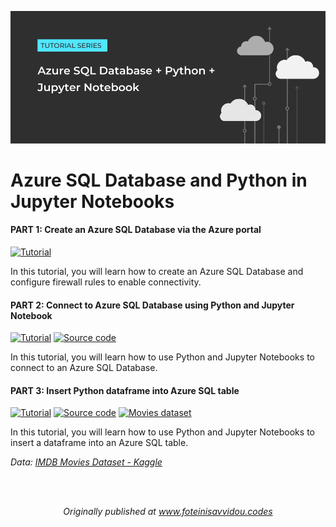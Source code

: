![Header](header-azure-sql.png)

# Azure SQL Database and Python in Jupyter Notebooks
#### PART 1: Create an Azure SQL Database via the Azure portal
<p>
  <a href="https://www.foteinisavvidou.codes/create-an-azure-sql-database-via-the-azure-portal/" target="_blank"><img src="https://img.shields.io/badge/Instructions-informational?style=for-the-badge" alt="Tutorial"></a>
</p>

In this tutorial, you will learn how to create an Azure SQL Database and configure firewall rules to enable connectivity.

#### PART 2: Connect to Azure SQL Database using Python and Jupyter Notebook
<p>
  <a href="https://www.foteinisavvidou.codes/connect-to-azure-sql-database-using-python-and-jupyter-notebook/" target="_blank"><img src="https://img.shields.io/badge/Instructions-informational?style=for-the-badge" alt="Tutorial"></a>
  <a href="1-connect-sql.ipynb" target="_blank"><img src="https://img.shields.io/badge/Code-critical?style=for-the-badge" alt="Source code"></a>
</p>

In this tutorial, you will learn how to use Python and Jupyter Notebooks to connect to an Azure SQL Database.

#### PART 3: Insert Python dataframe into Azure SQL table
<p>
  <a href="https://www.foteinisavvidou.codes/insert-python-dataframe-into-azure-sql-table/" target="_blank"><img src="https://img.shields.io/badge/Instructions-informational?style=for-the-badge" alt="Tutorial"></a>
  <a href="2-insert-data-sql.ipynb" target="_blank"><img src="https://img.shields.io/badge/Code-critical?style=for-the-badge" alt="Source code"></a>
  <a href="movies.CSV" target="_blank"><img src="https://img.shields.io/badge/Movies dataset-yellow?style=for-the-badge" alt="Movies dataset"></a>
</p>

In this tutorial, you will learn how to use Python and Jupyter Notebooks to insert a dataframe into an Azure SQL table.

_Data: [IMDB Movies Dataset - Kaggle](https://www.kaggle.com/harshitshankhdhar/imdb-dataset-of-top-1000-movies-and-tv-shows)_

<br>
<br>
<p align="center">
  <em>Originally published at <a href="https://www.foteinisavvidou.codes/" target="_blank">www.foteinisavvidou.codes</a></em>
</p>
